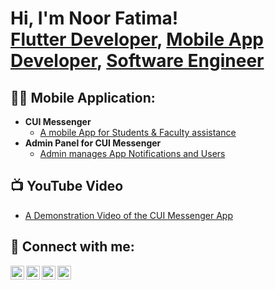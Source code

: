 <h1>Hi, I'm Noor Fatima! <br/><a href="https://github.com/NoorFatima134">Flutter Developer</a>, <a href="https://www.linkedin.com/in/noor-fatima-82192a278/">Mobile App Developer</a>, <a href="https://www.youtube.com/c/joshmadakor">Software Engineer</a></h1>

<h2>👨‍💻 Mobile Application:</h2>

- <b>CUI Messenger</b>
  - [A mobile App for Students & Faculty assistance](https://github.com/abdullahlike66/CUIMessenger)
- <b>Admin Panel for CUI Messenger</b>
  - [Admin manages App Notifications and Users](https://github.com/abdullahlike66/CUI-Messenger-Admin-Panel) 

<h2>📺 YouTube Video</h2>

- [A Demonstration Video of the CUI Messenger App](https://www.youtube.com/watch?v=UPse7iDu_y8)


<h2> 🤳 Connect with me:</h2>

[<img align="left" alt="JoshMadakor | YouTube" width="22px" src="https://cdn.jsdelivr.net/npm/simple-icons@v3/icons/youtube.svg" />][youtube]
[<img align="left" alt="JoshMadakor | Twitter" width="22px" src="https://cdn.jsdelivr.net/npm/simple-icons@v3/icons/twitter.svg" />][twitter]
[<img align="left" alt="JoshMadakor | LinkedIn" width="22px" src="https://cdn.jsdelivr.net/npm/simple-icons@v3/icons/linkedin.svg" />][linkedin]
[<img align="left" alt="JoshMadakor | Instagram" width="22px" src="https://cdn.jsdelivr.net/npm/simple-icons@v3/icons/instagram.svg" />][instagram]

[twitter]: https://twitter.com/noorfatima134
[youtube]: https://www.youtube.com/channel/UCLAO1X5RCDCqqnaspqwrEkw
[instagram]: https://www.instagram.com/noorfatima.611/
[linkedin]: https://www.linkedin.com/in/noor-fatima-82192a278/

<!--
**NoorFatima134/NoorFatima134** is a ✨ _special_ ✨ repository because its `README.md` (this file) appears on your GitHub profile.

Here are some ideas to get you started:

- 🔭 I’m currently working on ...
- 🌱 I’m currently learning ...
- 👯 I’m looking to collaborate on ...
- 🤔 I’m looking for help with ...
- 💬 Ask me about ...
- 📫 How to reach me: ...
- 😄 Pronouns: ...
- ⚡ Fun fact: ...
-->
